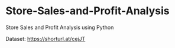 # Store-Sales-and-Profit-Analysis
Store Sales and Profit Analysis using Python

Dataset: https://shorturl.at/cejJT
